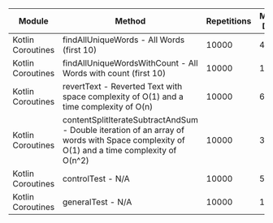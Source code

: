 | Module | Method | Repetitions | Measured Duration | Machine |
|---|---|---|---|---|
| Kotlin Coroutines | findAllUniqueWords - All Words (first 10) | 10000 | 4007 | Prototype |
| Kotlin Coroutines | findAllUniqueWordsWithCount - All Words with count (first 10) | 10000 | 1994 | Prototype |
| Kotlin Coroutines | revertText - Reverted Text with space complexity of O(1) and a time complexity of O(n) | 10000 | 699 | Prototype |
| Kotlin Coroutines | contentSplitIterateSubtractAndSum - Double iteration of an array of words with Space complexity of O(1) and a time complexity of O(n^2) | 10000 | 3501 | Prototype |
| Kotlin Coroutines | controlTest - N/A | 10000 | 547 | Prototype |
| Kotlin Coroutines | generalTest - N/A | 10000 | 186 | Prototype |

